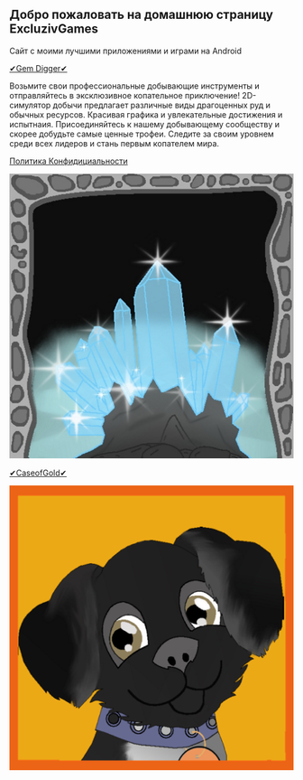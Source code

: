 ## Добро пожаловать на домашнюю страницу ExcluzivGames
Сайт с моими лучшими приложениями и играми на Android

 [✔Gem Digger✔](#Я-ссылка "https://play.google.com/store/apps/details?id=com.digger")
 
 Возьмите свои профессиональные добывающие инструменты и отправляйтесь в эксклюзивное копательное приключение!
2D-симулятор добычи предлагает различные виды  драгоценных руд и обычных ресурсов. Красивая графика и увлекательные достижения и испытнаия. Присоединяйтесь к нашему добывающему сообществу и скорее добудьте самые ценные трофеи. Следите за своим уровнем среди всех лидеров и стань первым копателем мира.


[Политика Конфидициальности](#Я-ссылка "https://exclusivegames.github.io/Privacy")

 
 ![alt text](ikon.png "✔Gem Digger✔")

[✔CaseofGold✔](#Я-ссылка"https://play.google.com/store/apps/details?id=com.clickmoney") 

![alt text](ava_umka.png)




